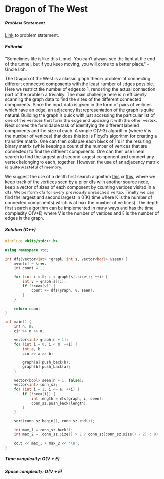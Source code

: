 # Dragon of The West

##### Problem Statement

[Link](https://www.hackerrank.com/contests/uvce-ncode-november-2018/challenges/dragon-of-the-west) to problem statement.

##### Editorial
"Sometimes life is like this tunnel. You can’t always see the light at the end of the tunnel, but if you keep moving, you will come to a better place." -Uncle Iroh.

The Dragon of the West is a classic graph theory problem of connecting different connected components with the least number of edges possible. Here we restrict the number of edges to 1, rendering the actual connection part of the problem a triviality.
 The main challenge here is in efficiently scanning the graph data to find the sizes of the different connected components. Since the input data is given in the form of pairs of vertices which have an edge, an adjacency list representation of the graph is quite natural. Building the graph is quick with just accessing the particular list of one of the vertices that form the edge and updating it with the other vertex.
 Next comes the formidable task of identifying the different labeled components and the size of each. A simple O(V^3) algorithm (where V is the number of vertices)  that does this job is Floyd's algorithm for creating a transitive matrix. One can then collapse each block of 1's in the resulting binary matrix (while keeping a count of the number of vertices that are connected) to find the different components. One can then use linear search to find the largest and second largest component and connect any vertex belonging to each, together. However, the use of an adjacency matrix is quite wasteful of memory.

We suggest the use of a depth first search algorithm [this](https://codeforces.com/blog/entry/16823) or [this](https://www.topcoder.com/community/competitive-programming/tutorials/introduction-to-graphs-and-their-data-structures-section-1/), where we keep track of the vertices seen by a prior dfs with another source node, keep a vector of sizes of each component by counting vertices visited in a dfs. We perform dfs for every previously unreached vertex. Finally we can find the largest and second largest in O(K) time where K is the number of connected components( which is at max the number of vertices). The depth first search algorithm can be implemented in many ways and has the time complexity O(V+E) where V is the number of vertices and E is the number of edges in the graph.


##### Solution (C++)

```cpp
#include <bits/stdc++.h>

using namespace std;

int dfs(vector<int> *graph, int s, vector<bool> &seen) {
    seen[s] = true;
    int count = 1;

    for (int i = 0; i < graph[s].size(); ++i) {
        int v = graph[s][i];
        if (!seen[v]) {
            count += dfs(graph, v, seen);              
        }
    }

    return count;
}

int main() {
    int n, m;
    cin >> n >> m;

    vector<int> graph[n + 1];
    for (int i = 0; i < m; ++i) {
        int a, b;
        cin >> a >> b;

        graph[a].push_back(b);
        graph[b].push_back(a);
    }

    vector<bool> seen(n + 1, false);
    vector<int> conn_sz;
    for (int i = 1; i <= n; ++i) {
        if (!seen[i]) {
            int length = dfs(graph, i, seen);
            conn_sz.push_back(length);
        }
    }

    sort(conn_sz.begin(), conn_sz.end());

    int max_1 = conn_sz.back();
    int max_2 = (conn_sz.size() > 1 ? conn_sz[conn_sz.size() - 2] : 0);

    cout << max_1 + max_2 << '\n';
}

```
##### Time complexity: O(V + E) 
##### Space complexity: O(V + E)
